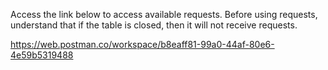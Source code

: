 Access the link below to access available requests.
Before using requests, understand that if the table is closed, then it will not receive requests.

https://web.postman.co/workspace/b8eaff81-99a0-44af-80e6-4e59b5319488
